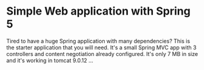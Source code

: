 # Simple Web application with Spring 5

Tired to have a huge Spring application with many dependencies? This is the starter application that you will need. It's a small Spring MVC app with 3 controllers and content negotiation already configured. It's only 7 MB in size and it's working in tomcat 9.0.12 ...


